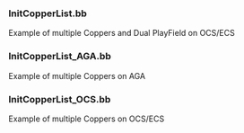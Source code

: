 ### InitCopperList.bb
Example of multiple Coppers and Dual PlayField on OCS/ECS

### InitCopperList_AGA.bb
Example of multiple Coppers on AGA

### InitCopperList_OCS.bb
Example of multiple Coppers on OCS/ECS